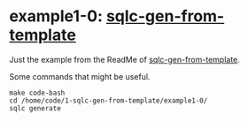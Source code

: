 # example1-0: [sqlc-gen-from-template](https://github.com/fdietze/sqlc-gen-from-template)

Just the example from the ReadMe of [sqlc-gen-from-template](https://github.com/fdietze/sqlc-gen-from-template).

Some commands that might be useful.

    make code-bash
    cd /home/code/1-sqlc-gen-from-template/example1-0/
    sqlc generate

